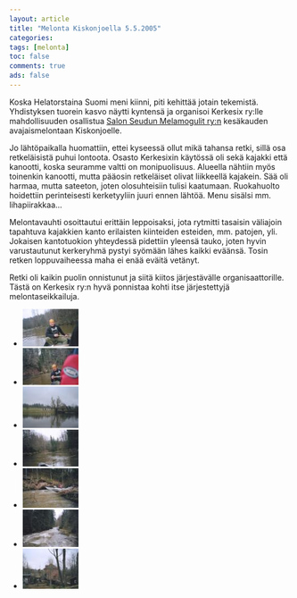 ```yaml
---
layout: article 
title: "Melonta Kiskonjoella 5.5.2005" 
categories: 
tags: [melonta]
toc: false 
comments: true 
ads: false 
---
```


Koska Helatorstaina Suomi meni kiinni, piti kehittää jotain tekemistä.
Yhdistyksen tuorein kasvo näytti kyntensä ja organisoi Kerkesix ry:lle
mahdollisuuden osallistua [Salon Seudun Melamogulit
ry:n](http://www.melamogulit.com/) kesäkauden
avajaismelontaan Kiskonjoelle.

Jo lähtöpaikalla huomattiin, ettei kyseessä ollut mikä tahansa retki,
sillä osa retkeläisistä puhui lontoota. Osasto Kerkesixin käytössä oli
sekä kajakki että kanootti, koska seuramme valtti on monipuolisuus.
Alueella nähtiin myös toinenkin kanootti, mutta pääosin retkeläiset
olivat liikkeellä kajakein. Sää oli harmaa, mutta sateeton, joten
olosuhteisiin tulisi kaatumaan. Ruokahuolto hoidettiin perinteisesti
kerketyyliin juuri ennen lähtöä. Menu sisälsi mm. lihapiirakkaa...

Melontavauhti osoittautui erittäin leppoisaksi, jota rytmitti tasaisin
väliajoin tapahtuva kajakkien kanto erilaisten kiinteiden esteiden, mm.
patojen, yli. Jokaisen kantotuokion yhteydessä pidettiin yleensä tauko,
joten hyvin varustautunut kerkeryhmä pystyi syömään lähes kaikki
eväänsä. Tosin retken loppuvaiheessa maha ei enää eväitä vetänyt.

Retki oli kaikin puolin onnistunut ja siitä kiitos järjestävälle
organisaattorille. Tästä on Kerkesix ry:n hyvä ponnistaa kohti itse
järjestettyjä melontaseikkailuja.

<div class="th-grid image-gallery" markdown="1">

-   [![](/images/melonta-kiskonjoella-5.5.2005/Thumbnails/melontakiskonjoki20050505_01b.jpg)](/images/melonta-kiskonjoella-5.5.2005/melontakiskonjoki20050505_01b.jpg)
-   [![](/images/melonta-kiskonjoella-5.5.2005/Thumbnails/melontakiskonjoki20050505_02b.jpg)](/images/melonta-kiskonjoella-5.5.2005/melontakiskonjoki20050505_02b.jpg)
-   [![](/images/melonta-kiskonjoella-5.5.2005/Thumbnails/melontakiskonjoki20050505_03b.jpg)](/images/melonta-kiskonjoella-5.5.2005/melontakiskonjoki20050505_03b.jpg)
-   [![](/images/melonta-kiskonjoella-5.5.2005/Thumbnails/melontakiskonjoki20050505_04b.jpg)](/images/melonta-kiskonjoella-5.5.2005/melontakiskonjoki20050505_04b.jpg)
-   [![](/images/melonta-kiskonjoella-5.5.2005/Thumbnails/melontakiskonjoki20050505_05b.jpg)](/images/melonta-kiskonjoella-5.5.2005/melontakiskonjoki20050505_05b.jpg)
-   [![](/images/melonta-kiskonjoella-5.5.2005/Thumbnails/melontakiskonjoki20050505_06b.jpg)](/images/melonta-kiskonjoella-5.5.2005/melontakiskonjoki20050505_06b.jpg)
-   [![](/images/melonta-kiskonjoella-5.5.2005/Thumbnails/melontakiskonjoki20050505_07b.jpg)](/images/melonta-kiskonjoella-5.5.2005/melontakiskonjoki20050505_07b.jpg)

</div>

